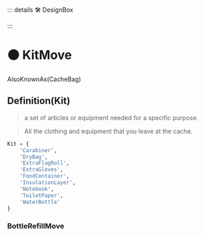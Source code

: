 ::: details 🛠 DesignBox



:::

# 🟠 <move>KitMove</move>

AlsoKnownAs(CacheBag)
## Definition(Kit)
> a set of articles or equipment needed for a specific purpose.

> All the clothing and equipment that you leave at the cache.



```py
Kit = {
    'Carabiner',
    'DryBag',
    'ExtraFlagRoll',
    'ExtraGloves',
    'FoodContainer',
    'InsulationLayer',
    'Notebook',
    'ToiletPaper',
    'WaterBottle'
}
```

### BottleRefillMove